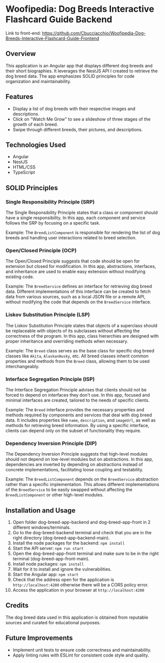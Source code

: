 # Woofipedia: Dog Breeds Interactive Flashcard Guide Backend
Link to front-end: https://github.com/Cbucciacchio/Woofipedia-Dog-Breeds-Interactive-Flashcard-Guide-Frontend
## Overview
This application is an Angular app that displays different dog breeds and their short biographies. It leverages the NestJS API I created to retrieve the dog breed data. The app emphasizes SOLID principles for code organization and maintainability.

## Features
- Display a list of dog breeds with their respective images and descriptions.
- Click on "Watch Me Grow" to see a slideshow of three stages of the growth of each breed.
- Swipe through different breeds, their pictures, and descriptions.

## Technologies Used
- Angular
- NestJS
- HTML/CSS
- TypeScript

## SOLID Principles

### Single Responsibility Principle (SRP)
The Single Responsibility Principle states that a class or component should have a single responsibility. In this app, each component and service follows the SRP by focusing on a specific task.

Example: The `BreedListComponent` is responsible for rendering the list of dog breeds and handling user interactions related to breed selection.

### Open/Closed Principle (OCP)
The Open/Closed Principle suggests that code should be open for extension but closed for modification. In this app, abstractions, interfaces, and inheritance are used to enable easy extension without modifying existing code.

Example: The `BreedService` defines an interface for retrieving dog breed data. Different implementations of this interface can be created to fetch data from various sources, such as a local JSON file or a remote API, without modifying the code that depends on the `BreedService` interface.

### Liskov Substitution Principle (LSP)
The Liskov Substitution Principle states that objects of a superclass should be replaceable with objects of its subclasses without affecting the correctness of the program. In this app, class hierarchies are designed with proper inheritance and overriding methods when necessary.

Example: The `Breed` class serves as the base class for specific dog breed classes like `Akita`, `AlaskanHusky`, etc. All breed classes inherit common properties and methods from the `Breed` class, allowing them to be used interchangeably.

### Interface Segregation Principle (ISP)
The Interface Segregation Principle advises that clients should not be forced to depend on interfaces they don't use. In this app, focused and minimal interfaces are created, tailored to the needs of specific clients.

Example: The `Breed` interface provides the necessary properties and methods required by components and services that deal with dog breed data. It includes properties like `name`, `description`, and `imageUrl`, as well as methods for retrieving breed information. By using a specific interface, clients can depend only on the subset of functionality they require.

### Dependency Inversion Principle (DIP)
The Dependency Inversion Principle suggests that high-level modules should not depend on low-level modules but on abstractions. In this app, dependencies are inverted by depending on abstractions instead of concrete implementations, facilitating loose coupling and testability.

Example: The `BreedListComponent` depends on the `BreedService` abstraction rather than a specific implementation. This allows different implementations of the `BreedService` to be easily swapped without affecting the `BreedListComponent` or other high-level modules.

## Installation and Usage
1. Open folder dog-breed-app-backend and dog-breed-app-front in 2 different windows/terminals.
2. Go to the dog-breed-backend terminal and check that you are in the right directory (dog-breed-app-backend-main).
3. Install the node packages for the backend: `npm install`
4. Start the API server: `npm run start`
5. Open the dog-breed-app-front terminal and make sure to be in the right terminal (dog-breed-app-front-main).
6. Install node packages: `npm install`
7. Wait for it to install and ignore the vulnerabilities. 
8. Start the Angular app: `npm start`
9. Check that the address open for the application is `http://localhost:4200` otherwise there will be a CORS policy error.
10. Access the application in your browser at `http://localhost:4200`

## Credits
The dog breed data used in this application is obtained from reputable sources and curated for educational purposes.

## Future Improvements
- Implement unit tests to ensure code correctness and maintainability.
- Apply linting rules with ESLint for consistent code style and quality.
